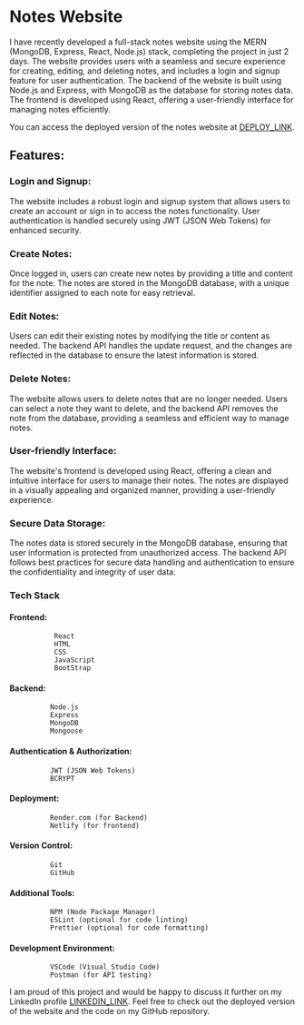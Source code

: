 # Notes Website
I have recently developed a full-stack notes website using the MERN (MongoDB, Express, React, Node.js) stack, completing the project in just 2 days. The website provides users with a seamless and secure experience for creating, editing, and deleting notes, and includes a login and signup feature for user authentication. The backend of the website is built using Node.js and Express, with MongoDB as the database for storing notes data. The frontend is developed using React, offering a user-friendly interface for managing notes efficiently.

You can access the deployed version of the notes website at [DEPLOY_LINK](https://yogendranotes.netlify.app/).

## Features:
### Login and Signup: 
The website includes a robust login and signup system that allows users to create an account or sign in to access the notes functionality. User authentication is handled securely using JWT (JSON Web Tokens) for enhanced security.

### Create Notes: 
Once logged in, users can create new notes by providing a title and content for the note. The notes are stored in the MongoDB database, with a unique identifier assigned to each note for easy retrieval.

### Edit Notes: 
Users can edit their existing notes by modifying the title or content as needed. The backend API handles the update request, and the changes are reflected in the database to ensure the latest information is stored.

### Delete Notes: 
The website allows users to delete notes that are no longer needed. Users can select a note they want to delete, and the backend API removes the note from the database, providing a seamless and efficient way to manage notes.

### User-friendly Interface:
The website's frontend is developed using React, offering a clean and intuitive interface for users to manage their notes. The notes are displayed in a visually appealing and organized manner, providing a user-friendly experience.

### Secure Data Storage: 
The notes data is stored securely in the MongoDB database, ensuring that user information is protected from unauthorized access. The backend API follows best practices for secure data handling and authentication to ensure the confidentiality and integrity of user data.

### Tech Stack

#### Frontend: 
               React
               HTML
               CSS
               JavaScript
               BootStrap
#### Backend:
              Node.js
              Express
              MongoDB
              Mongoose
#### Authentication & Authorization:
              JWT (JSON Web Tokens)
              BCRYPT
#### Deployment:
              Render.com (for Backend)
              Netlify (for frontend)
#### Version Control:
              Git
              GitHub
#### Additional Tools:
              NPM (Node Package Manager)
              ESLint (optional for code linting)
              Prettier (optional for code formatting)
#### Development Environment:
              VSCode (Visual Studio Code)
              Postman (for API testing)

I am proud of this project and would be happy to discuss it further on my LinkedIn profile [LINKEDIN_LINK](https://www.linkedin.com/in/yogendrarajpoot/). Feel free to check out the deployed version of the website and the code on my GitHub repository.
